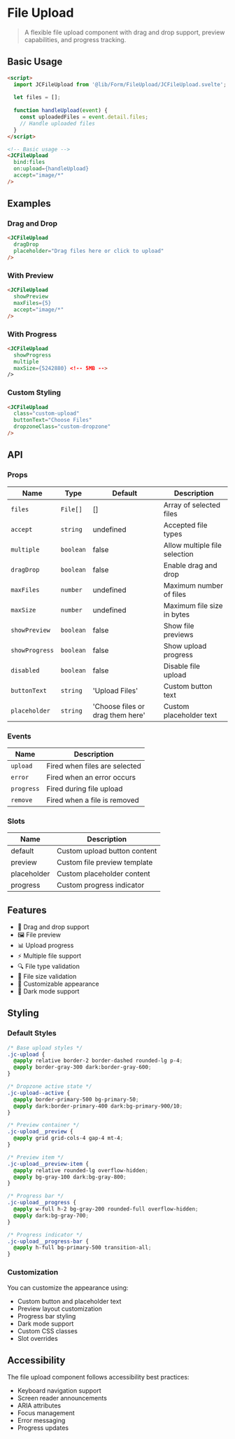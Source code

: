 # File Upload

> A flexible file upload component with drag and drop support, preview capabilities, and progress tracking.

## Basic Usage

```html
<script>
  import JCFileUpload from '@lib/Form/FileUpload/JCFileUpload.svelte';
  
  let files = [];
  
  function handleUpload(event) {
    const uploadedFiles = event.detail.files;
    // Handle uploaded files
  }
</script>

<!-- Basic usage -->
<JCFileUpload
  bind:files
  on:upload={handleUpload}
  accept="image/*"
/>
```

## Examples

### Drag and Drop

```html
<JCFileUpload
  dragDrop
  placeholder="Drag files here or click to upload"
/>
```

### With Preview

```html
<JCFileUpload
  showPreview
  maxFiles={5}
  accept="image/*"
/>
```

### With Progress

```html
<JCFileUpload
  showProgress
  multiple
  maxSize={5242880} <!-- 5MB -->
/>
```

### Custom Styling

```html
<JCFileUpload
  class="custom-upload"
  buttonText="Choose Files"
  dropzoneClass="custom-dropzone"
/>
```

## API

### Props

| Name | Type | Default | Description |
|------|------|---------|-------------|
| `files` | `File[]` | [] | Array of selected files |
| `accept` | `string` | undefined | Accepted file types |
| `multiple` | `boolean` | false | Allow multiple file selection |
| `dragDrop` | `boolean` | false | Enable drag and drop |
| `maxFiles` | `number` | undefined | Maximum number of files |
| `maxSize` | `number` | undefined | Maximum file size in bytes |
| `showPreview` | `boolean` | false | Show file previews |
| `showProgress` | `boolean` | false | Show upload progress |
| `disabled` | `boolean` | false | Disable file upload |
| `buttonText` | `string` | 'Upload Files' | Custom button text |
| `placeholder` | `string` | 'Choose files or drag them here' | Custom placeholder text |

### Events

| Name | Description |
|------|-------------|
| `upload` | Fired when files are selected |
| `error` | Fired when an error occurs |
| `progress` | Fired during file upload |
| `remove` | Fired when a file is removed |

### Slots

| Name | Description |
|------|-------------|
| default | Custom upload button content |
| preview | Custom file preview template |
| placeholder | Custom placeholder content |
| progress | Custom progress indicator |

## Features

- 📁 Drag and drop support
- 🖼️ File preview
- 📊 Upload progress
- ⚡ Multiple file support
- 🔍 File type validation
- 📏 File size validation
- 🎨 Customizable appearance
- 🌙 Dark mode support

## Styling

### Default Styles

```css
/* Base upload styles */
.jc-upload {
  @apply relative border-2 border-dashed rounded-lg p-4;
  @apply border-gray-300 dark:border-gray-600;
}

/* Dropzone active state */
.jc-upload--active {
  @apply border-primary-500 bg-primary-50;
  @apply dark:border-primary-400 dark:bg-primary-900/10;
}

/* Preview container */
.jc-upload__preview {
  @apply grid grid-cols-4 gap-4 mt-4;
}

/* Preview item */
.jc-upload__preview-item {
  @apply relative rounded-lg overflow-hidden;
  @apply bg-gray-100 dark:bg-gray-800;
}

/* Progress bar */
.jc-upload__progress {
  @apply w-full h-2 bg-gray-200 rounded-full overflow-hidden;
  @apply dark:bg-gray-700;
}

/* Progress indicator */
.jc-upload__progress-bar {
  @apply h-full bg-primary-500 transition-all;
}
```

### Customization

You can customize the appearance using:
- Custom button and placeholder text
- Preview layout customization
- Progress bar styling
- Dark mode support
- Custom CSS classes
- Slot overrides

## Accessibility

The file upload component follows accessibility best practices:

- Keyboard navigation support
- Screen reader announcements
- ARIA attributes
- Focus management
- Error messaging
- Progress updates 
